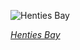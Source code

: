 
![Henties Bay](https://upload.wikimedia.org/wikipedia/commons/thumb/3/39/Henties_bay.jpg/750px-Henties_bay.jpg)

*[Henties Bay](https://wikipedia.org/wiki/File:Henties_bay.jpg)*
